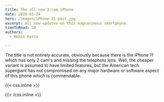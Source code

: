 ```yaml
---
title: The all new 3-cam iPhone
date: 2020-03-24
hero: /images/iPhone-11-post.jpg
excerpt: All new updates on this magnanimous smartphone.
timeToRead: 10
authors:
  - Mohit Katta 

---
```


The title is not entirely accurate, obviously because there is the iPhone 11 which has only 2 cam's and missing the telephoto lens. Well, the cheaper variant is assumed to have limited features, but the American tech supergiant has not compromised on any major hardware or software aspect of this phone which is commendable.

{{< css.inline >}}
<style>
.canon { background: white; width: 100%; height: auto;}
</style>
{{< /css.inline >}}
